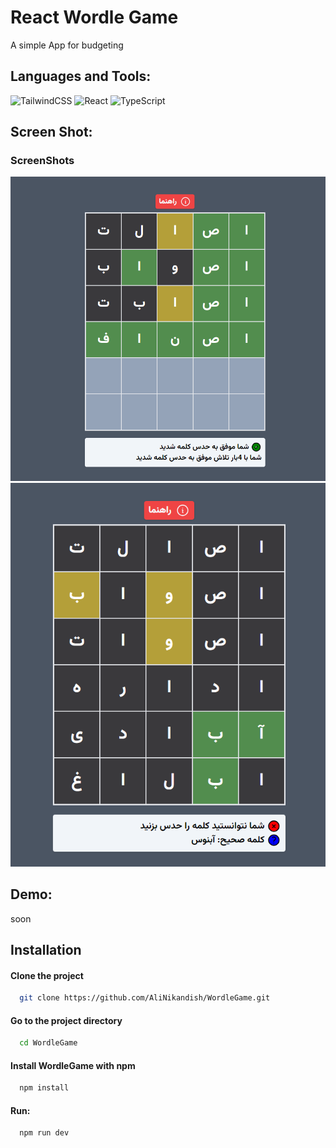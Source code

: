 # React Wordle Game
 A simple App for budgeting
## Languages and Tools:

![TailwindCSS](https://img.shields.io/badge/tailwindcss-%2338B2AC.svg?style=for-the-badge&logo=tailwind-css&logoColor=white)
![React](https://img.shields.io/badge/react-%2320232a.svg?style=for-the-badge&logo=react&logoColor=%2361DAFB)
![TypeScript](https://img.shields.io/badge/typescript-%23007ACC.svg?style=for-the-badge&logo=typescript&logoColor=white)

## Screen Shot:

### ScreenShots
<img src="https://raw.githubusercontent.com/AliNikandish/WordleGame/main/screenShots/Screenshot1.png" width={400}/>
<img src="https://raw.githubusercontent.com/AliNikandish/WordleGame/main/screenShots/Screenshot2.png" width={400}/>



## Demo:
soon


## Installation

#### Clone the project

```bash
  git clone https://github.com/AliNikandish/WordleGame.git
```

#### Go to the project directory

```bash
  cd WordleGame
```

#### Install WordleGame with npm

```bash
  npm install
```
#### Run:
```bash
  npm run dev
```
